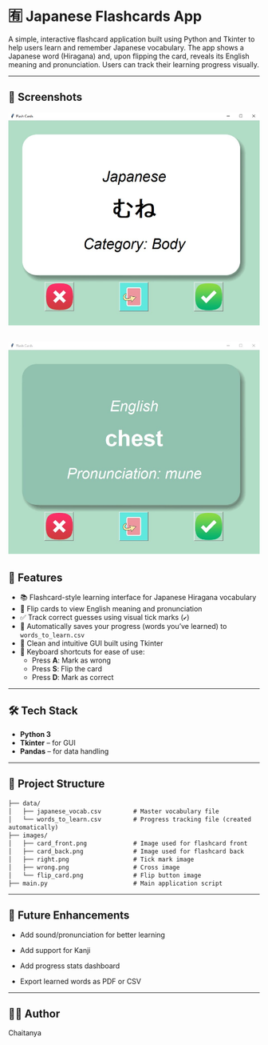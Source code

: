 # 🈶 Japanese Flashcards App

A simple, interactive flashcard application built using Python and Tkinter to help users learn and remember Japanese vocabulary. The app shows a Japanese word (Hiragana) and, upon flipping the card, reveals its English meaning and pronunciation. Users can track their learning progress visually.

---

## 📸 Screenshots

![Flashcard app front](screenshots/flashcard_front.jpg)

![Flashcard app back](screenshots/flashcard_back.jpg)
---

## 🚀 Features

- 📚 Flashcard-style learning interface for Japanese Hiragana vocabulary  
- 🔁 Flip cards to view English meaning and pronunciation  
- ✅ Track correct guesses using visual tick marks (`✔`)  
- 📝 Automatically saves your progress (words you’ve learned) to `words_to_learn.csv`  
- 🎨 Clean and intuitive GUI built using Tkinter  
- 🎯 Keyboard shortcuts for ease of use:
  - Press **A**: Mark as wrong  
  - Press **S**: Flip the card  
  - Press **D**: Mark as correct  

---

## 🛠 Tech Stack

- **Python 3**
- **Tkinter** – for GUI
- **Pandas** – for data handling

---

## 📂 Project Structure

```text
├── data/
│   ├── japanese_vocab.csv         # Master vocabulary file
│   └── words_to_learn.csv         # Progress tracking file (created automatically)
├── images/
│   ├── card_front.png             # Image used for flashcard front
│   ├── card_back.png              # Image used for flashcard back
│   ├── right.png                  # Tick mark image
│   ├── wrong.png                  # Cross image
│   └── flip_card.png              # Flip button image
├── main.py                        # Main application script
```
---

## 🔮 Future Enhancements
- Add sound/pronunciation for better learning

- Add support for Kanji 

- Add progress stats dashboard

- Export learned words as PDF or CSV

---

## 👨‍💻 Author
Chaitanya
